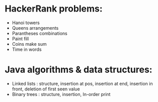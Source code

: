 # HackerRank problems:
- Hanoi towers
- Queens arrangements
- Parantheses combinations
- Paint fill
- Coins make sum
- Time in words

# Java algorithms & data structures:
- Linked lists : structure, insertion at pos, insertion at end, insertion in front, deletion of first seen value
- Binary trees : structure, insertion, In-order print


